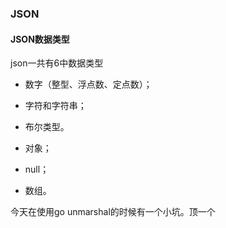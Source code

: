 ### JSON

#### JSON数据类型

json一共有6中数据类型

* 数字（整型、浮点数、定点数）；

* 字符和字符串；

* 布尔类型。

* 对象；

* null；

* 数组。

今天在使用go unmarshal的时候有一个小坑。顶一个

